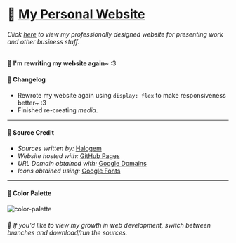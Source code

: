 # 🦊 <a href="https://halogem.dev/" target="_blank">My Personal Website</a>
###### Click <a href="https://halogem.tech" target="_blank">here</a> to view my professionally designed website for presenting work and other business stuff.

🚧 **I'm rewriting my website again**~ :3

#### 📝 Changelog
- Rewrote my website again using `display: flex` to make responsiveness better~ :3
- Finished re-creating *media*.
<!-- - Updated some pages to comply with W3 Accessibility standards (slowly updating these).-->

<!--
#### 🪲 Issues
- N/A
-->

---
#### 👥 Source Credit
- *Sources written by:* <a href="http://www.github.com/teenyPaws">Halogem</a>
- *Website hosted with:* <a href="https://pages.github.com/">GitHub Pages</a>
- *URL Domain obtained with:* <a href="https://domains.google.com">Google Domains</a>
- *Icons obtained using:* <a href="https://fonts.google.com/icons">Google Fonts</a>

---
#### 🎨 Color Palette
![color-palette](https://user-images.githubusercontent.com/101172593/174651348-049ade1b-55f4-47b5-b013-7148fc345d4b.png)

<!--
#### 🖼️ Screenshots
[not yet available]
-->

###### 🌿 *If you'd like to view my growth in web development, switch between branches and download/run the sources.*
